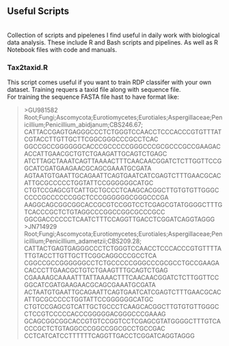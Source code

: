 <h2> Useful Scripts</h2>
</br>
Collection of scripts and pipelenes I find useful in daily work with biological data analysis.
These include R and Bash scripts and pipelines. As well as R Notebook files with code and manuals. 
</br>

<h3>Tax2taxid.R</h3>
This script comes useful if you want to train RDP classifer with your own dataset. Training requers a taxid file along with sequence file.  
</br>
For training the sequence FASTA file hast to have format like:  
<blockquote>
>GU981582 Root;Fungi;Ascomycota;Eurotiomycetes;Eurotiales;Aspergillaceae;Penicillium;Penicillium_abidjanum;CBS246.67;
CATTACCGAGTGAGGGCCCTCTGGGTCCAACCTCCCACCCGTGTTTATCGTACCTTGTTGCTTCGGCGGGCCCGCCTCAC
GGCCGCCGGGGGGCACCCGCCCCCGGGCCCGCGCCCGCCGAAGACACCATTGAACGCTGTCTGAAGATTGCAGTCTGAGC
ATCTTAGCTAAATCAGTTAAAACTTTCAACAACGGATCTCTTGGTTCCGGCATCGATGAAGAACGCAGCGAAATGCGATA
AGTAATGTGAATTGCAGAATTCAGTGAATCATCGAGTCTTTGAACGCACATTGCGCCCCCTGGTATTCCGGGGGGCATGC
CTGTCCGAGCGTCATTGCTGCCCTCAAGCACGGCTTGTGTGTTGGGCCCCCGCCCCCCGGCTCCCGGGGGGCGGGCCCGA
AAGGCAGCGGCGGCACCGCGTCCGGTCCTCGAGCGTATGGGGCTTTGTCACCCGCTCTGTAGGCCCGGCCGGCGCCCGCC
GGCGACCCCCCTCAATCTTTCCAGGTTGACCTCGGATCAGGTAGGG
>JN714929 Root;Fungi;Ascomycota;Eurotiomycetes;Eurotiales;Aspergillaceae;Penicillium;Penicillium_adametzii;CBS209.28;
CATTACTGAGTGAGGGCCCTCTGGGTCCAACCTCCCACCCGTGTTTTATTGTACCTTGTTGCTTCGGCAGGCCCGCCTCA
CGGCCGCCGGGGGGCCTCTGCCCCCGGGCCCGCGCCTGCCGAAGACACCCTTGAACGCTGTCTGAAGTTTGCAGTCTGAG
CGAAAAGCAAAATTTATTAAAACTTTCAACAACGGATCTCTTGGTTCCGGCATCGATGAAGAACGCAGCGAAATGCGATA
ACTAATGTGAATTGCAGAATTCAGTGAATCATCGAGTCTTTGAACGCACATTGCGCCCCCTGGTATTCCGGGGGGCATGC
CTGTCCGAGCGTCATTGCTGCCCTCAAGCACGGCTTGTGTGTTGGGCCTCCGTCCCCCACCCGGGGGACGGGCCCGAAAG
GCAGCGGCGGCACCGTGTCCGGTCCTCGAGCGTATGGGGCTTTGTCACCCGCTCTGTAGGCCCGGCCGGCGCCTGCCGAC
CCTCATCATCCTTTTTTCAGGTTGACCTCGGATCAGGTAGGG 
</blockquote>
